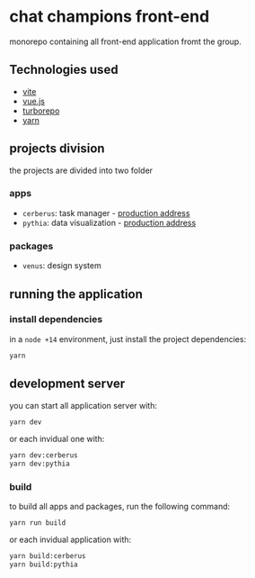 # chat champions front-end

monorepo containing all front-end application fromt the group.

## Technologies used

- [vite](https://vitejs.dev/)
- [vue.js](https://v3.vuejs.org/)
- [turborepo](https://turborepo.org/)
- [yarn](https://classic.yarnpkg.com/lang/en/)

## projects division

the projects are divided into two folder

### apps

- `cerberus`: task manager - [production address](https://cerberus-tau.vercel.app)
- `pythia`: data visualization - [production address](https://pythia-two.vercel.app/)

### packages
- `venus`: design system

## running the application

### install dependencies

in a `node +14` environment, just install the project dependencies:

```bash
yarn
```

## development server

you can start all application server with:

```bash
yarn dev
```

or each invidual one with:

```bash
yarn dev:cerberus
yarn dev:pythia
```

### build

to build all apps and packages, run the following command:

```
yarn run build
```

or each invidual application with:

```bash
yarn build:cerberus
yarn build:pythia
```
